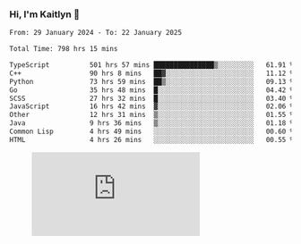 ### Hi, I'm Kaitlyn 👋
<!--START_SECTION:waka-->

```txt
From: 29 January 2024 - To: 22 January 2025

Total Time: 798 hrs 15 mins

TypeScript          501 hrs 57 mins ███████████████▒░░░░░░░░░   61.91 %
C++                 90 hrs 8 mins   ██▓░░░░░░░░░░░░░░░░░░░░░░   11.12 %
Python              73 hrs 59 mins  ██▒░░░░░░░░░░░░░░░░░░░░░░   09.13 %
Go                  35 hrs 48 mins  █░░░░░░░░░░░░░░░░░░░░░░░░   04.42 %
SCSS                27 hrs 32 mins  █░░░░░░░░░░░░░░░░░░░░░░░░   03.40 %
JavaScript          16 hrs 42 mins  ▓░░░░░░░░░░░░░░░░░░░░░░░░   02.06 %
Other               12 hrs 31 mins  ▒░░░░░░░░░░░░░░░░░░░░░░░░   01.55 %
Java                9 hrs 36 mins   ▒░░░░░░░░░░░░░░░░░░░░░░░░   01.18 %
Common Lisp         4 hrs 49 mins   ░░░░░░░░░░░░░░░░░░░░░░░░░   00.60 %
HTML                4 hrs 26 mins   ░░░░░░░░░░░░░░░░░░░░░░░░░   00.55 %
```

<!--END_SECTION:waka-->

<figure><embed src="https://wakatime.com/share/@018d58bc-3d22-46c9-b2d7-4ed36fb8172d/243b5d9b-77cd-4133-89ff-dcc8f225fa18.svg"></embed></figure>
